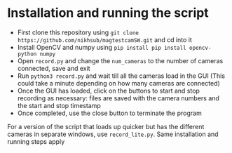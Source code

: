 # Installation and running the script
- First clone this repository using `git clone https://github.com/nikhsub/magtestcamSW.git` and cd into it
- Install OpenCV and numpy using `pip install pip install opencv-python numpy`
- Open `record.py` and change the `num_cameras` to the number of cameras connected, save and exit
- Run `python3 record.py` and wait till all the cameras load in the GUI (This could take a minute depending on how many cameras are connected)
- Once the GUI has loaded, click on the buttons to start and stop recording as necessary: files are saved with the camera numbers and the start and stop timestamp
- Once completed, use the close button to terminate the program

For a version of the script that loads up quicker but has the different cameras in separate windows, use `record_lite.py`. Same installation and running steps apply